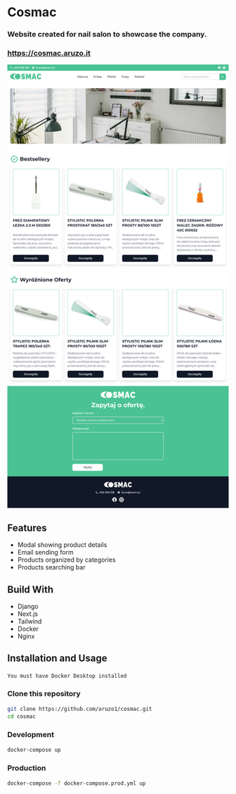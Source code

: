 # Cosmac

### Website created for nail salon to showcase the company.

### https://cosmac.aruzo.it

![preview](./images/website.png)

## Features
- Modal showing product details
- Email sending form
- Products organized by categories
- Products searching bar

## Build With

- Django
- Next.js
- Tailwind
- Docker
- Nginx

## Installation and Usage
`You must have Docker Desktop installed`

### Clone this repository

```bash
git clone https://github.com/aruzo1/cosmac.git
cd cosmac
```

### Development

```bash
docker-compose up
```

### Production

```bash
docker-compose -f docker-compose.prod.yml up
```

